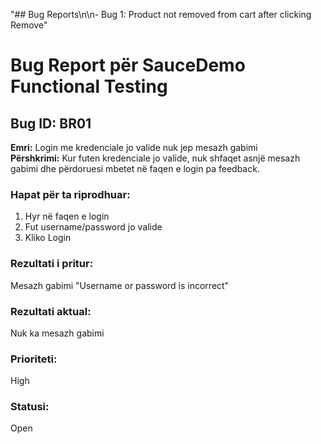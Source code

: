 "## Bug Reports\n\n- Bug 1: Product not removed from cart after clicking Remove"

# Bug Report për SauceDemo Functional Testing

## Bug ID: BR01

**Emri:** Login me kredenciale jo valide nuk jep mesazh gabimi  
**Përshkrimi:** Kur futen kredenciale jo valide, nuk shfaqet asnjë mesazh gabimi dhe përdoruesi mbetet në faqen e login pa feedback.

### Hapat për ta riprodhuar:

1. Hyr në faqen e login
2. Fut username/password jo valide
3. Kliko Login

### Rezultati i pritur:

Mesazh gabimi "Username or password is incorrect"

### Rezultati aktual:

Nuk ka mesazh gabimi

### Prioriteti:

High

### Statusi:

Open
